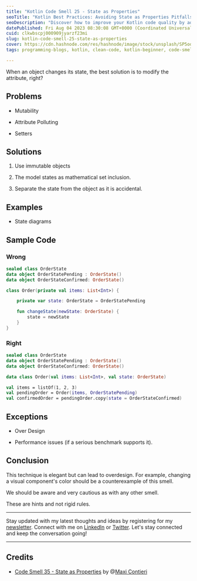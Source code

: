 ```yaml
---
title: "Kotlin Code Smell 25 - State as Properties"
seoTitle: "Kotlin Best Practices: Avoiding State as Properties Pitfalls"
seoDescription: "Discover how to improve your Kotlin code quality by addressing the common issue of state as properties, learn the best practices, and avoid potential pitfal"
datePublished: Fri Aug 04 2023 08:30:08 GMT+0000 (Coordinated Universal Time)
cuid: clkwbscpj000909jyarzf23mi
slug: kotlin-code-smell-25-state-as-properties
cover: https://cdn.hashnode.com/res/hashnode/image/stock/unsplash/SP5odY8jGLA/upload/392baf1f709148ceaa78c12c4fc45bee.jpeg
tags: programming-blogs, kotlin, clean-code, kotlin-beginner, code-smell-1

---
```




When an object changes its state, the best solution is to modify the attribute, right?

## Problems

* Mutability
    
* Attribute Polluting
    
* Setters
    

## Solutions

1. Use immutable objects
    
2. The model states as mathematical set inclusion.
    
3. Separate the state from the object as it is accidental.
    

## Examples

* State diagrams
    

## Sample Code

### Wrong

```kotlin
sealed class OrderState
data object OrderStatePending : OrderState()
data object OrderStateConfirmed: OrderState()

class Order(private val items: List<Int>) {

    private var state: OrderState = OrderStatePending

    fun changeState(newState: OrderState) {
        state = newState
    }
}
```

### Right

```kotlin
sealed class OrderState
data object OrderStatePending : OrderState()
data object OrderStateConfirmed: OrderState()

data class Order(val items: List<Int>, val state: OrderState)

val items = listOf(1, 2, 3)
val pendingOrder = Order(items, OrderStatePending)
val confirmedOrder = pendingOrder.copy(state = OrderStateConfirmed)
```

## Exceptions

* Over Design
    
* Performance issues (if a serious benchmark supports it).
    

## Conclusion

This technique is elegant but can lead to overdesign. For example, changing a visual component's color should be a counterexample of this smell.

We should be aware and very cautious as with any other smell.

These are hints and not rigid rules.

---

Stay updated with my latest thoughts and ideas by registering for my [newsletter](https://yonatankarp.com/newsletter). Connect with me on [LinkedIn](https://www.linkedin.com/in/yonatankarp/) or [Twitter](https://twitter.com/yonatan_karp). Let's stay connected and keep the conversation going!

---

## Credits

* [Code Smell 35 - State as Properties](https://maximilianocontieri.com/code-smell-35-state-as-properties) by @[Maxi Contieri](@mcsee)
